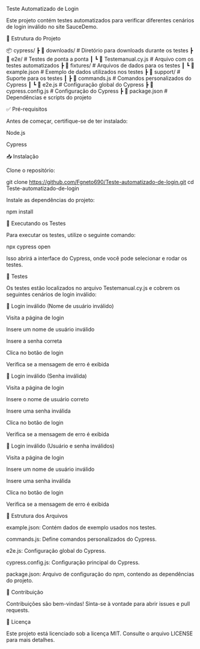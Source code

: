 Teste Automatizado de Login

Este projeto contém testes automatizados para verificar diferentes cenários de login inválido no site SauceDemo.

📂 Estrutura do Projeto

📦 cypress/ ┣ 📂 downloads/ # Diretório para downloads durante os testes ┣ 📂 e2e/ # Testes de ponta a ponta ┃ ┗ 📜 Testemanual.cy.js # Arquivo com os testes automatizados ┣ 📂 fixtures/ # Arquivos de dados para os testes ┃ ┗ 📜 example.json # Exemplo de dados utilizados nos testes ┣ 📂 support/ # Suporte para os testes ┃ ┣ 📜 commands.js # Comandos personalizados do Cypress ┃ ┗ 📜 e2e.js # Configuração global do Cypress ┣ 📜 cypress.config.js # Configuração do Cypress ┣ 📜 package.json # Dependências e scripts do projeto

✅ Pré-requisitos

Antes de começar, certifique-se de ter instalado:

Node.js

Cypress

📥 Instalação

Clone o repositório:

git clone https://github.com/Fgneto690/Teste-automatizado-de-login.git cd Teste-automatizado-de-login

Instale as dependências do projeto:

npm install

🚀 Executando os Testes

Para executar os testes, utilize o seguinte comando:

npx cypress open

Isso abrirá a interface do Cypress, onde você pode selecionar e rodar os testes.

📝 Testes

Os testes estão localizados no arquivo Testemanual.cy.js e cobrem os seguintes cenários de login inválido:

🔹 Login inválido (Nome de usuário inválido)

Visita a página de login

Insere um nome de usuário inválido

Insere a senha correta

Clica no botão de login

Verifica se a mensagem de erro é exibida

🔹 Login inválido (Senha inválida)

Visita a página de login

Insere o nome de usuário correto

Insere uma senha inválida

Clica no botão de login

Verifica se a mensagem de erro é exibida

🔹 Login inválido (Usuário e senha inválidos)

Visita a página de login

Insere um nome de usuário inválido

Insere uma senha inválida

Clica no botão de login

Verifica se a mensagem de erro é exibida

📌 Estrutura dos Arquivos

example.json: Contém dados de exemplo usados nos testes.

commands.js: Define comandos personalizados do Cypress.

e2e.js: Configuração global do Cypress.

cypress.config.js: Configuração principal do Cypress.

package.json: Arquivo de configuração do npm, contendo as dependências do projeto.

🤝 Contribuição

Contribuições são bem-vindas! Sinta-se à vontade para abrir issues e pull requests.

📜 Licença

Este projeto está licenciado sob a licença MIT. Consulte o arquivo LICENSE para mais detalhes.

